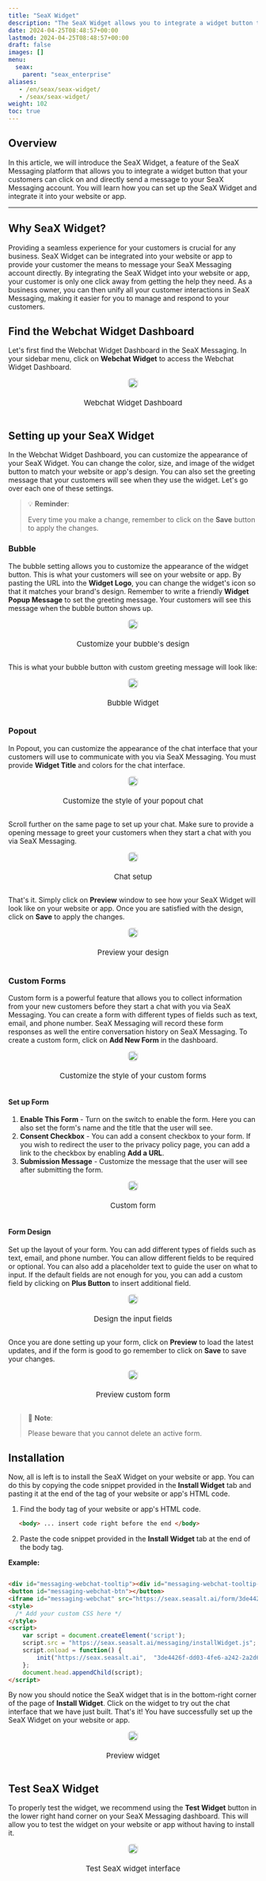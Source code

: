 ```yaml
---
title: "SeaX Widget"
description: "The SeaX Widget allows you to integrate a widget button that your customers can click on and directly send a message to your SeaX Messaging account."
date: 2024-04-25T08:48:57+00:00
lastmod: 2024-04-25T08:48:57+00:00
draft: false
images: []
menu:
  seax:
    parent: "seax_enterprise"
aliases:
   - /en/seax/seax-widget/
   - /seax/seax-widget/
weight: 102
toc: true
---
```


## Overview
In this article, we will introduce the SeaX Widget, a feature of the SeaX Messaging platform that allows you to integrate a widget button that your customers can click on and directly send a message to your SeaX Messaging account. You will learn how you can set up the SeaX Widget and integrate it into your website or app.

-------------------
## Why SeaX Widget?
Providing a seamless experience for your customers is crucial for any business. SeaX Widget can be integrated into your website or app to provide your customer the means to message your SeaX Messaging account directly. By integrating the SeaX Widget into your website or app, your customer is only one click away from getting the help they need. As a business owner, you can then unify all your customer interactions in SeaX Messaging, making it easier for you to manage and respond to your customers.

## Find the Webchat Widget Dashboard
Let's first find the Webchat Widget Dashboard in the SeaX Messaging. In your sidebar menu, click on **Webchat Widget** to access the Webchat Widget Dashboard.

<div style="display: flex; flex-direction: column; align-items: center;">
<div style="width: 100%; text-align: center; display: flex; flex-direction: column; align-items: center; justify-item: center">
    <a href="/images/seax/en/seax-widget/widget-dashboard.png" target="_blank">
    <img width="100%" style="border-radius: 0.4rem; cursor: zoom-in;" src="/images/seax/en/seax-widget/widget-dashboard.png" alt="">
    </a>
    <p style="margin-top: 20px; font-size: 15px">Webchat Widget Dashboard</p>
</div>
</div>

## Setting up your SeaX Widget
In the Webchat Widget Dashboard, you can customize the appearance of your SeaX Widget. You can change the color, size, and image of the widget button to match your website or app's design. You can also set the greeting message that your customers will see when they use the widget. Let's go over each one of these settings.

> :bulb: **Reminder**:
> 
> Every time you make a change, remember to click on the **Save** button to apply the changes.

### Bubble
The bubble setting allows you to customize the appearance of the widget button. This is what your customers will see on your website or app. By pasting the URL into the **Widget Logo**, you can change the widget's icon so that it matches your brand's design. Remember to write a friendly **Widget Popup Message** to set the greeting message. Your customers will see this message when the bubble button shows up.

<div style="display: flex; flex-direction: column; align-items: center;">
<div style="width: 100%; text-align: center; display: flex; flex-direction: column; align-items: center; justify-item: center">
    <a href="/images/seax/en/seax-widget/bubble-input.png" target="_blank">
    <img width="100%" style="border-radius: 0.4rem; cursor: zoom-in;" src="/images/seax/en/seax-widget/bubble-input.png" alt="">
    </a>
    <p style="margin-top: 20px; font-size: 15px">Customize your bubble's design</p>
</div>
</div>

This is what your bubble button with custom greeting message will look like:

<div style="display: flex; flex-direction: column; align-items: center;">
<div style="width: 100%; text-align: center; display: flex; flex-direction: column; align-items: center; justify-item: center">
    <a href="/images/seax/en/seax-widget/bubble-result.png" target="_blank">
    <img width="100%" style="border-radius: 0.4rem; cursor: zoom-in;" src="/images/seax/en/seax-widget/bubble-result.png" alt="">
    </a>
    <p style="margin-top: 20px; font-size: 15px">Bubble Widget</p>
</div>
</div>

### Popout

In Popout, you can customize the appearance of the chat interface that your customers will use to communicate with you via SeaX Messaging. You must provide **Widget Title** and colors for the chat interface. 

<div style="display: flex; flex-direction: column; align-items: center;">
<div style="width: 100%; text-align: center; display: flex; flex-direction: column; align-items: center; justify-item: center">
    <a href="/images/seax/en/seax-widget/popout-input.png" target="_blank">
    <img width="100%" style="border-radius: 0.4rem; cursor: zoom-in;" src="/images/seax/en/seax-widget/popout-input.png" alt="">
    </a>
    <p style="margin-top: 20px; font-size: 15px">Customize the style of your popout chat</p>
</div>
</div>

Scroll further on the same page to set up your chat. Make sure to provide a opening message to greet your customers when they start a chat with you via SeaX Messaging.

<div style="display: flex; flex-direction: column; align-items: center;">
<div style="width: 100%; text-align: center; display: flex; flex-direction: column; align-items: center; justify-item: center">
    <a href="/images/seax/en/seax-widget/chat-setup.png" target="_blank">
    <img width="100%" style="border-radius: 0.4rem; cursor: zoom-in;" src="/images/seax/en/seax-widget/chat-setup.png" alt="">
    </a>
    <p style="margin-top: 20px; font-size: 15px">Chat setup</p>
</div>
</div>

That's it. Simply click on **Preview** window to see how your SeaX Widget will look like on your website or app. Once you are satisfied with the design, click on **Save** to apply the changes.

<div style="display: flex; flex-direction: column; align-items: center;">
<div style="width: 100%; text-align: center; display: flex; flex-direction: column; align-items: center; justify-item: center">
    <a href="/images/seax/en/seax-widget/popout-preview.png" target="_blank">
    <img width="100%" style="border-radius: 0.4rem; cursor: zoom-in;" src="/images/seax/en/seax-widget/popout-preview.png" alt="">
    </a>
    <p style="margin-top: 20px; font-size: 15px">Preview your design</p>
</div>
</div>

### Custom Forms
Custom form is a powerful feature that allows you to collect information from your new customers before they start a chat with you via SeaX Messaging. You can create a form with different types of fields such as text, email, and phone number. SeaX Messaging will record these form responses as well the entire conversation history on SeaX Messaging. To create a custom form, click on **Add New Form** in the dashboard.

<div style="display: flex; flex-direction: column; align-items: center;">
<div style="width: 100%; text-align: center; display: flex; flex-direction: column; align-items: center; justify-item: center">
    <a href="/images/seax/zh/form-setup.png" target="_blank">
    <img width="100%" style="border-radius: 0.4rem; cursor: zoom-in;" src="/images/seax/zh/form-setup.png" alt="">
    </a>
    <p style="margin-top: 20px; font-size: 15px">Customize the style of your custom forms</p>
</div>
</div>

#### Set up Form

1. **Enable This Form** - Turn on the switch to enable the form. Here you can also set the form's name and the title that the user will see.
2. **Consent Checkbox** - You can add a consent checkbox to your form. If you wish to redirect the user to the privacy policy page, you can add a link to the checkbox by enabling **Add a URL**.
3. **Submission Message** - Customize the message that the user will see after submitting the form.

<div style="display: flex; flex-direction: column; align-items: center;">
<div style="width: 100%; text-align: center; display: flex; flex-direction: column; align-items: center; justify-item: center">
    <a href="/images/seax/en/seax-widget/form-view.png" target="_blank">
    <img width="100%" style="border-radius: 0.4rem; cursor: zoom-in;" src="/images/seax/en/seax-widget/form-view.png" alt="">
    </a>
    <p style="margin-top: 20px; font-size: 15px">Custom form</p>
</div>
</div>

#### Form Design
Set up the layout of your form. You can add different types of fields such as text, email, and phone number. You can allow different fields to be required or optional. You can also add a placeholder text to guide the user on what to input. If the default fields are not enough for you, you can add a custom field by clicking on **Plus Button** to insert additional field.

<div style="display: flex; flex-direction: column; align-items: center;">
<div style="width: 100%; text-align: center; display: flex; flex-direction: column; align-items: center; justify-item: center">
    <a href="/images/seax/en/seax-widget/form-design.png" target="_blank">
    <img width="100%" style="border-radius: 0.4rem; cursor: zoom-in;" src="/images/seax/en/seax-widget/form-design.png" alt="">
    </a>
    <p style="margin-top: 20px; font-size: 15px">Design the input fields</p>
</div>
</div>

Once you are done setting up your form, click on **Preview** to load the latest updates, and if the form is good to go remember to click on **Save** to save your changes. 

<div style="display: flex; flex-direction: column; align-items: center;">
<div style="width: 100%; text-align: center; display: flex; flex-direction: column; align-items: center; justify-item: center">
    <a href="/images/seax/en/seax-widget/form-preview.png" target="_blank">
    <img width="100%" style="border-radius: 0.4rem; cursor: zoom-in;" src="/images/seax/en/seax-widget/form-preview.png" alt="">
    </a>
    <p style="margin-top: 20px; font-size: 15px">Preview custom form</p>
</div>
</div>

> :pushpin: **Note**:
>
>  Please beware that you cannot delete an active form.

## Installation

Now, all is left is to install the SeaX Widget on your website or app. You can do this by copying the code snippet provided in the **Install Widget** tab and pasting it at the end of the  <body> tag of your website or app's HTML code.

1. Find the body tag of your website or app's HTML code. 
```html
   <body> ... insert code right before the end </body>
```
2. Paste the code snippet provided in the **Install Widget** tab at the end of the body tag.

**Example:**
```html

<div id="messaging-webchat-tooltip"><div id="messaging-webchat-tooltip--inner"></div></div>
<button id="messaging-webchat-btn"></button>
<iframe id="messaging-webchat" src="https://seax.seasalt.ai/form/3de4426f-dd03-4fe6-a242-2a2d6ddb4e02"></iframe>
<style>
  /* Add your custom CSS here */
</style>
<script>
    var script = document.createElement('script');
    script.src = "https://seax.seasalt.ai/messaging/installWidget.js";
    script.onload = function() {
        init("https://seax.seasalt.ai",  "3de4426f-dd03-4fe6-a242-2a2d6ddb4e02");
    };
    document.head.appendChild(script);
</script>
```

By now you should notice the SeaX widget that is in the bottom-right corner of the page of **Install Widget**. Click on the widget to try out the chat interface that we have just built. That's it! You have successfully set up the SeaX Widget on your website or app.

<div style="display: flex; flex-direction: column; align-items: center;">
<div style="width: 60%; text-align: center; display: flex; flex-direction: column; align-items: center; justify-item: center">
    <a href="/images/seax/en/seax-widget/widget-done.png" target="_blank">
    <img width="100%" style="border-radius: 0.4rem; cursor: zoom-in;" src="/images/seax/en/seax-widget/widget-done.png" alt="">
    </a>
    <p style="margin-top: 20px; font-size: 15px">Preview widget</p>
</div>
</div>

## Test SeaX Widget

To properly test the widget, we recommend using the **Test Widget** button in the lower right hand corner on your SeaX Messaging dashboard. This will allow you to test the widget on your website or app without having to install it.


<div style="display: flex; flex-direction: column; align-items: center;">
<div style="width: 80%; text-align: center; display: flex; flex-direction: column; align-items: center; justify-item: center">
    <a href="/images/seax/en/seax-widget/test-widget.png" target="_blank">
    <img width="100%" style="border-radius: 0.4rem; cursor: zoom-in;" src="/images/seax/en/seax-widget/test-widget.png" alt="">
    </a>
    <p style="margin-top: 20px; font-size: 15px">Test SeaX widget interface</p>
</div>
</div>

